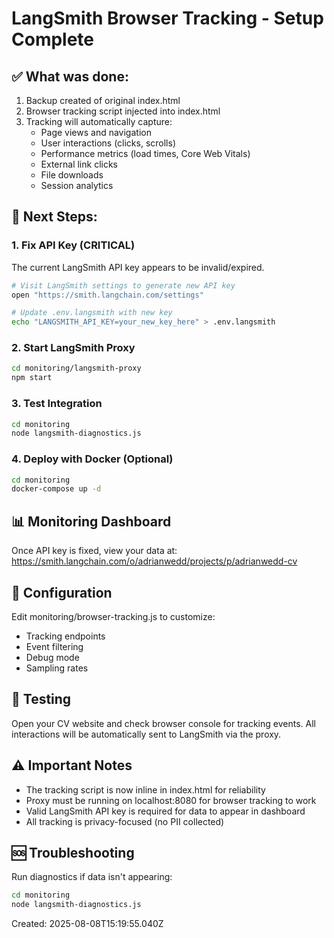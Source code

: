 # LangSmith Browser Tracking - Setup Complete

## ✅ What was done:
1. Backup created of original index.html
2. Browser tracking script injected into index.html
3. Tracking will automatically capture:
   - Page views and navigation
   - User interactions (clicks, scrolls)
   - Performance metrics (load times, Core Web Vitals)
   - External link clicks
   - File downloads
   - Session analytics

## 🚀 Next Steps:

### 1. Fix API Key (CRITICAL)
The current LangSmith API key appears to be invalid/expired.

```bash
# Visit LangSmith settings to generate new API key
open "https://smith.langchain.com/settings"

# Update .env.langsmith with new key
echo "LANGSMITH_API_KEY=your_new_key_here" > .env.langsmith
```

### 2. Start LangSmith Proxy
```bash
cd monitoring/langsmith-proxy
npm start
```

### 3. Test Integration
```bash
cd monitoring
node langsmith-diagnostics.js
```

### 4. Deploy with Docker (Optional)
```bash
cd monitoring
docker-compose up -d
```

## 📊 Monitoring Dashboard
Once API key is fixed, view your data at:
https://smith.langchain.com/o/adrianwedd/projects/p/adrianwedd-cv

## 🔧 Configuration
Edit monitoring/browser-tracking.js to customize:
- Tracking endpoints
- Event filtering
- Debug mode
- Sampling rates

## 🧪 Testing
Open your CV website and check browser console for tracking events.
All interactions will be automatically sent to LangSmith via the proxy.

## ⚠️ Important Notes
- The tracking script is now inline in index.html for reliability
- Proxy must be running on localhost:8080 for browser tracking to work
- Valid LangSmith API key is required for data to appear in dashboard
- All tracking is privacy-focused (no PII collected)

## 🆘 Troubleshooting
Run diagnostics if data isn't appearing:
```bash
cd monitoring
node langsmith-diagnostics.js
```

Created: 2025-08-08T15:19:55.040Z
